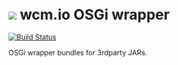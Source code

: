 <img src="https://wcm.io/images/favicon-16@2x.png"/> wcm.io OSGi wrapper
======
[![Build Status](https://travis-ci.org/wcm-io/wcm-io-osgi-wrapper.png?branch=develop)](https://travis-ci.org/wcm-io/wcm-io-osgi-wrapper)

OSGi wrapper bundles for 3rdparty JARs.
